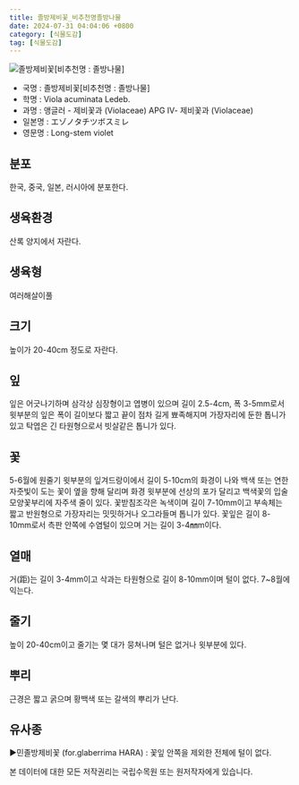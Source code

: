 ```yaml
---
title: 졸방제비꽃_비추천명졸방나물
date: 2024-07-31 04:04:06 +0800
category: [식물도감]
tag: [식물도감]
---
```




![졸방제비꽃[비추천명 : 졸방나물]](/fileUpload/plants/basic/Violaceae/Viola/14880/1_th2.JPG)
- 국명 : 졸방제비꽃[비추천명 : 졸방나물]
- 학명 : Viola acuminata Ledeb.
- 과명 : 앵글러 - 제비꽃과 (Violaceae) APG Ⅳ- 제비꽃과 (Violaceae)
- 일본명 : エゾノタチツボスミレ
- 영문명 : Long-stem violet


## 분포
한국, 중국, 일본, 러시아에 분포한다.
## 생육환경
산록 양지에서 자란다.
## 생육형
여러해살이풀 
## 크기
높이가 20-40cm 정도로 자란다.
## 잎
잎은 어긋나기하며 삼각상 심장형이고 엽병이 있으며 길이 2.5-4cm, 폭 3-5mm로서 윗부분의 잎은 폭이 길이보다 짧고 끝이 점차 길게 뾰족해지며 가장자리에 둔한 톱니가 있고 탁엽은 긴 타원형으로서 빗살같은 톱니가 있다.
## 꽃
5-6월에 원줄기 윗부분의 잎겨드랑이에서 길이 5-10cm의 화경이 나와 백색 또는 연한 자줏빛이 도는 꽃이 옆을 향해 달리며 화경 윗부분에 선상의 포가 달리고 백색꽃의 입술모양꽃부리에 자주색 줄이 있다. 꽃받침조각은 녹색이며 길이 7-10mm이고 부속체는 짧고 반원형으로 가장자리는 밋밋하거나 오그라들며 톱니가 있다. 꽃잎은 길이 8-10mm로서 측판 안쪽에 수염털이 있으며 거는 길이 3-4㎜m이다.
## 열매
거(距)는 길이 3-4mm이고 삭과는 타원형으로 길이 8-10mm이며 털이 없다. 7~8월에 익는다. 
## 줄기
높이 20-40cm이고 줄기는 몇 대가 뭉쳐나며 털은 없거나 윗부분에 있다.
## 뿌리
근경은 짧고 굵으며 황백색 또는 갈색의 뿌리가 난다.
## 유사종
▶민졸방제비꽃 (for.glaberrima HARA) : 꽃잎 안쪽을 제외한 전체에 털이 없다.






본 데이터에 대한 모든 저작권리는 국립수목원 또는 원저작자에게 있습니다.
